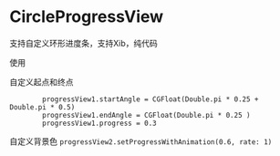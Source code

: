 # CircleProgressView
支持自定义环形进度条，支持Xib，纯代码

使用

自定义起点和终点
````
        progressView1.startAngle = CGFloat(Double.pi * 0.25 + Double.pi * 0.5)
        progressView1.endAngle = CGFloat(Double.pi * 0.25 )
        progressView1.progress = 0.3

````
自定义背景色
`progressView2.setProgressWithAnimation(0.6, rate: 1)`
